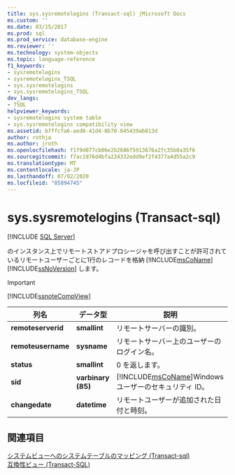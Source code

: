 ```yaml
---
title: sys.sysremotelogins (Transact-sql) |Microsoft Docs
ms.custom: ''
ms.date: 03/15/2017
ms.prod: sql
ms.prod_service: database-engine
ms.reviewer: ''
ms.technology: system-objects
ms.topic: language-reference
f1_keywords:
- sysremotelogins
- sysremotelogins_TSQL
- sys.sysremotelogins
- sys.sysremotelogins_TSQL
dev_langs:
- TSQL
helpviewer_keywords:
- sysremotelogins system table
- sys.sysremotelogins compatibility view
ms.assetid: b7ffcfa6-aed8-41d4-8b70-845439ab813d
author: rothja
ms.author: jroth
ms.openlocfilehash: f1f9d077cb06e2b2686f5913676a2fc35b8a35f6
ms.sourcegitcommit: f7ac1976d4bfa224332edd9ef2f4377a4d55a2c9
ms.translationtype: MT
ms.contentlocale: ja-JP
ms.lasthandoff: 07/02/2020
ms.locfileid: "85894745"
---
```

# <a name="syssysremotelogins-transact-sql"></a>sys.sysremotelogins (Transact-sql)
[!INCLUDE [SQL Server](../../includes/applies-to-version/sqlserver.md)]

  のインスタンス上でリモートストアドプロシージャを呼び出すことが許可されているリモートユーザーごとに1行のレコードを格納 [!INCLUDE[msCoName](../../includes/msconame-md.md)] [!INCLUDE[ssNoVersion](../../includes/ssnoversion-md.md)] します。  
  
> [!IMPORTANT]  
>  [!INCLUDE[ssnoteCompView](../../includes/ssnotecompview-md.md)]  
  
|列名|データ型|説明|  
|-----------------|---------------|-----------------|  
|**remoteserverid**|**smallint**|リモートサーバーの識別。|  
|**remoteusername**|**sysname**|リモートサーバー上のユーザーのログイン名。|  
|**status**|**smallint**|0 を返します。|  
|**sid**|**varbinary (85)**|[!INCLUDE[msCoName](../../includes/msconame-md.md)]Windows ユーザーのセキュリティ ID。|  
|**changedate**|**datetime**|リモートユーザーが追加された日付と時刻。|  
  
## <a name="see-also"></a>関連項目  
 [システムビューへのシステムテーブルのマッピング &#40;Transact-sql&#41;](../../relational-databases/system-tables/mapping-system-tables-to-system-views-transact-sql.md)   
 [互換性ビュー &#40;Transact-SQL&#41;](~/relational-databases/system-compatibility-views/system-compatibility-views-transact-sql.md)  
  
  
